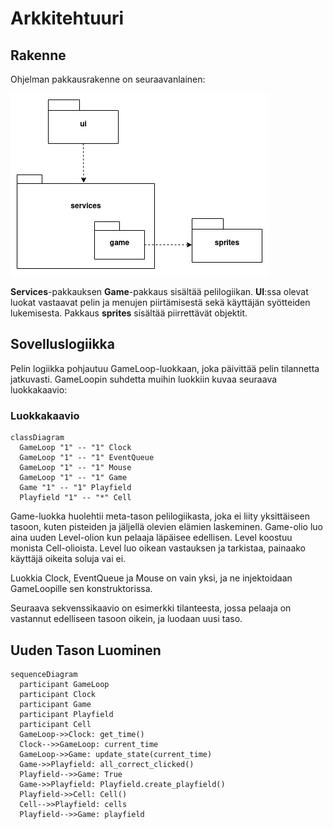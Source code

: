 # Arkkitehtuuri

## Rakenne
Ohjelman pakkausrakenne on seuraavanlainen:  
  
![pakkausrakenne](./kuvatiedostot/rakennekaavio.png)

__Services__-pakkauksen __Game__-pakkaus sisältää pelilogiikan. __UI__:ssa olevat luokat vastaavat pelin ja menujen piirtämisestä sekä käyttäjän syötteiden lukemisesta. Pakkaus __sprites__ sisältää piirrettävät objektit.

## Sovelluslogiikka

Pelin logiikka pohjautuu GameLoop-luokkaan, joka päivittää pelin tilannetta jatkuvasti. GameLoopin suhdetta muihin luokkiin kuvaa seuraava luokkakaavio:


### Luokkakaavio

```mermaid
classDiagram
  GameLoop "1" -- "1" Clock
  GameLoop "1" -- "1" EventQueue
  GameLoop "1" -- "1" Mouse
  GameLoop "1" -- "1" Game
  Game "1" -- "1" Playfield
  Playfield "1" -- "*" Cell
```

Game-luokka huolehtii meta-tason pelilogiikasta, joka ei liity yksittäiseen tasoon, kuten pisteiden ja jäljellä olevien elämien laskeminen. Game-olio luo aina uuden Level-olion kun pelaaja läpäisee edellisen. Level koostuu monista Cell-olioista. Level luo oikean vastauksen ja tarkistaa, painaako käyttäjä oikeita soluja vai ei.

Luokkia Clock, EventQueue ja Mouse on vain yksi, ja ne injektoidaan GameLoopille sen konstruktorissa.

Seuraava sekvenssikaavio on esimerkki tilanteesta, jossa pelaaja on vastannut edelliseen tasoon oikein, ja luodaan uusi taso.


## Uuden Tason Luominen
```mermaid
sequenceDiagram
  participant GameLoop
  participant Clock
  participant Game
  participant Playfield
  participant Cell
  GameLoop->>Clock: get_time()
  Clock-->>GameLoop: current_time
  GameLoop->>Game: update_state(current_time)
  Game->>Playfield: all_correct_clicked()
  Playfield-->>Game: True
  Game->>Playfield: Playfield.create_playfield()
  Playfield->>Cell: Cell()
  Cell-->>Playfield: cells
  Playfield-->>Game: playfield
```
